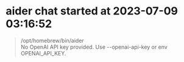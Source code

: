 
# aider chat started at 2023-07-09 03:16:52

> /opt/homebrew/bin/aider  
> No OpenAI API key provided. Use --openai-api-key or env OPENAI_API_KEY.  
